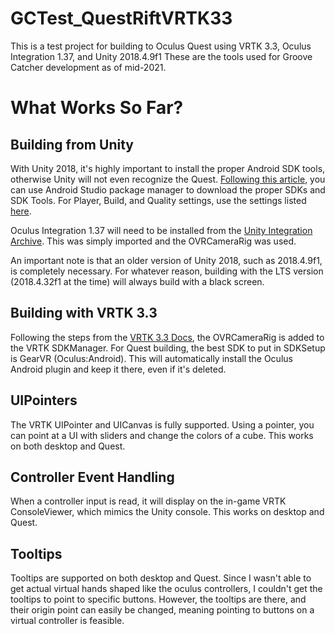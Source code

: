 # GCTest_QuestRiftVRTK33

This is a test project for building to Oculus Quest using VRTK 3.3, Oculus Integration 1.37, and Unity 2018.4.9f1
These are the tools used for Groove Catcher development as of mid-2021.

# What Works So Far?

## Building from Unity

With Unity 2018, it's highly important to install the proper Android SDK tools, otherwise Unity will not even recognize the Quest. [Following this article](https://circuitstream.com/blog/oculus-quest-unity-setup/), you can use Android Studio package manager to download the proper SDKs and SDK Tools. For Player, Build, and Quality settings, use the settings listed [here](https://developer.oculus.com/documentation/unity/unity-conf-settings/).

Oculus Integration 1.37 will need to be installed from the [Unity Integration Archive](https://developer.oculus.com/downloads/package/unity-integration-archive/1.37.0/). This was simply imported and the OVRCameraRig was used.

An important note is that an older version of Unity 2018, such as 2018.4.9f1, is completely necessary. For whatever reason, building with the LTS version (2018.4.32f1 at the time) will always build with a black screen.

## Building with VRTK 3.3

Following the steps from the [VRTK 3.3 Docs](https://vrtoolkit.readme.io/docs/getting-started), the OVRCameraRig is added to the VRTK SDKManager. For Quest building, the best SDK to put in SDKSetup is GearVR (Oculus:Android). This will automatically install the Oculus Android plugin and keep it there, even if it's deleted.

## UIPointers

The VRTK UIPointer and UICanvas is fully supported. Using a pointer, you can point at a UI with sliders and change the colors of a cube. This works on both desktop and Quest.

## Controller Event Handling

When a controller input is read, it will display on the in-game VRTK ConsoleViewer, which mimics the Unity console. This works on desktop and Quest.

## Tooltips

Tooltips are supported on both desktop and Quest. Since I wasn't able to get actual virtual hands shaped like the oculus controllers, I couldn't get the tooltips to point to specific buttons. However, the tooltips are there, and their origin point can easily be changed, meaning pointing to buttons on a virtual controller is feasible.
